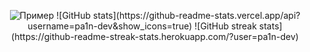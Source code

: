 <p align="center">
  <img src="https://c.tenor.com/QlNFyWLCE4YAAAAd/guts-berserk.gif" alt="Пример">
  ![GitHub stats](https://github-readme-stats.vercel.app/api?username=pa1n-dev&show_icons=true)  
  ![GitHub streak stats](https://github-readme-streak-stats.herokuapp.com/?user=pa1n-dev)  
</p>
